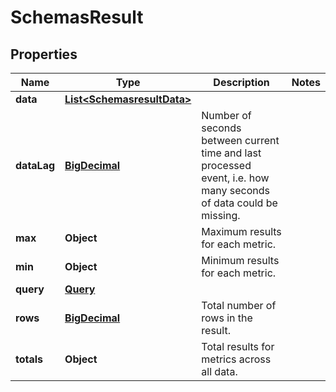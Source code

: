 # SchemasResult

## Properties
Name | Type | Description | Notes
------------ | ------------- | ------------- | -------------
**data** | [**List&lt;SchemasresultData&gt;**](SchemasresultData.md) |  | 
**dataLag** | [**BigDecimal**](BigDecimal.md) | Number of seconds between current time and last processed event, i.e. how many seconds of data could be missing. | 
**max** | **Object** | Maximum results for each metric. | 
**min** | **Object** | Minimum results for each metric. | 
**query** | [**Query**](Query.md) |  | 
**rows** | [**BigDecimal**](BigDecimal.md) | Total number of rows in the result. | 
**totals** | **Object** | Total results for metrics across all data. | 
